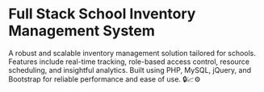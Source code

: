 # Full Stack School Inventory Management System
A robust and scalable inventory management solution tailored for schools. Features include real-time tracking, role-based access control, resource scheduling, and insightful analytics. Built using PHP, MySQL, jQuery, and Bootstrap for reliable performance and ease of use. 🔒📈⚙️
